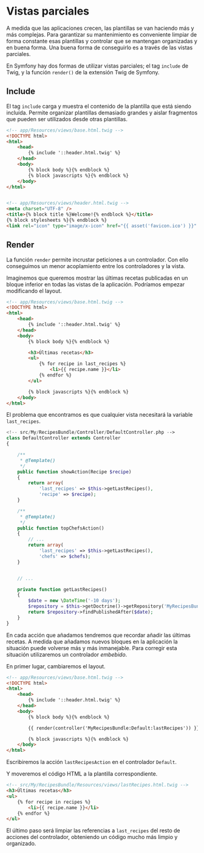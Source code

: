 # Vistas parciales

A medida que las aplicaciones crecen, las plantillas se van haciendo más y más complejas. Para garantizar su mantenimiento es conveniente limpiar de forma constante esas plantillas y controlar que se mantengan organizadas y en buena forma. Una buena forma de conseguirlo es a través de las vistas parciales.

En Symfony hay dos formas de utilizar vistas parciales; el tag `include` de Twig, y la función `render()` de la extensión Twig de Symfony.

## Include

El tag `include` carga y muestra el contenido de la plantilla que está siendo incluída. Permite organizar plantillas demasiado grandes y aislar fragmentos que pueden ser utilizados desde otras plantillas.

```html
<!-- app/Resources/views/base.html.twig -->
<!DOCTYPE html>
<html>
    <head>
        {% include '::header.html.twig' %}
    </head>
    <body>
        {% block body %}{% endblock %}
        {% block javascripts %}{% endblock %}
    </body>
</html>


<!-- app/Resources/views/header.html.twig -->
<meta charset="UTF-8" />
<title>{% block title %}Welcome!{% endblock %}</title>
{% block stylesheets %}{% endblock %}
<link rel="icon" type="image/x-icon" href="{{ asset('favicon.ico') }}" />
```


## Render

La función `render` permite incrustar peticiones a un controlador. Con ello conseguimos un menor acoplamiento entre los controladores y la vista.

Imaginemos que queremos mostrar las últimas recetas publicadas en un bloque inferior en todas las vistas de la aplicación. Podríamos empezar modificando el layout.

```html
<!-- app/Resources/views/base.html.twig -->
<!DOCTYPE html>
<html>
    <head>
        {% include '::header.html.twig' %}
    </head>
    <body>
        {% block body %}{% endblock %}

        <h3>Últimas recetas</h3>
        <ul>
            {% for recipe in last_recipes %}
                <li>{{ recipe.name }}</li>
            {% endfor %}
        </ul>

        {% block javascripts %}{% endblock %}
    </body>
</html>
```

El problema que encontramos es que cualquier vista necesitará la variable `last_recipes`.


```php
<!-- src/My/RecipesBundle/Controller/DefaultController.php -->
class DefaultController extends Controller
{

    /**
     * @Template()
     */
    public function showAction(Recipe $recipe)
    {
        return array(
            'last_recipes' => $this->getLastRecipes(),
            'recipe' => $recipe);
    }

    /**
     * @Template()
     */
    public function topChefsAction()
    {
        // ...
        return array(
            'last_recipes' => $this->getLastRecipes(),
            'chefs' => $chefs);
    }


    // ...

    private function getLastRecipes()
    {
        $date = new \DateTime('-10 days');
        $repository = $this->getDoctrine()->getRepository('MyRecipesBundle:Recipe');
        return $repository->findPublishedAfter($date);
    }
}
```


En cada acción que añadamos tendremos que recordar añadir las últimas recetas. A medida que añadamos nuevos bloques en la aplicación la situación puede volverse más y más inmanejable. Para corregir esta situación utilizaremos un controlador _embebido_.

En primer lugar, cambiaremos el layout.

```html
<!-- app/Resources/views/base.html.twig -->
<!DOCTYPE html>
<html>
    <head>
        {% include '::header.html.twig' %}
    </head>
    <body>
        {% block body %}{% endblock %}

        {{ render(controller('MyRecipesBundle:Default:lastRecipes')) }}

        {% block javascripts %}{% endblock %}
    </body>
</html>
```

Escribiremos la acción `lastRecipesAction` en el controlador `Default`.

Y moveremos el código HTML a la plantilla correspondiente.

```html
<!-- src/My/RecipesBundle/Resources/views/lastRecipes.html.twig -->
<h3>Últimas recetas</h3>
<ul>
    {% for recipe in recipes %}
        <li>{{ recipe.name }}</li>
    {% endfor %}
</ul>
```

El último paso será limpiar las referencias a `last_recipes` del resto de acciones del controlador, obteniendo un código mucho más limpio y organizado.

